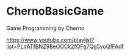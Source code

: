 # ChernoBasicGame
Game Programming by Cherno

https://www.youtube.com/playlist?list=PLlrATfBNZ98eOOCk2fOFg7Qg5yoQfFAdf
